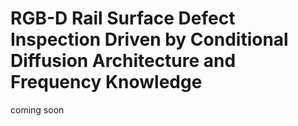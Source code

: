 # RGB-D Rail Surface Defect Inspection Driven by Conditional Diffusion Architecture and Frequency Knowledge

coming soon
